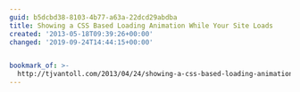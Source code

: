 ```yaml
---
guid: b5dcbd38-8103-4b77-a63a-22dcd29abdba
title: Showing a CSS Based Loading Animation While Your Site Loads
created: '2013-05-18T09:39:26+00:00'
changed: '2019-09-24T14:44:15+00:00'


bookmark_of: >-
  http://tjvantoll.com/2013/04/24/showing-a-css-based-loading-animation-while-your-site-loads/
---
```




